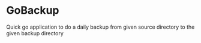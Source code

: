 # GoBackup
Quick go application to do a daily backup from given source directory to the given backup directory
